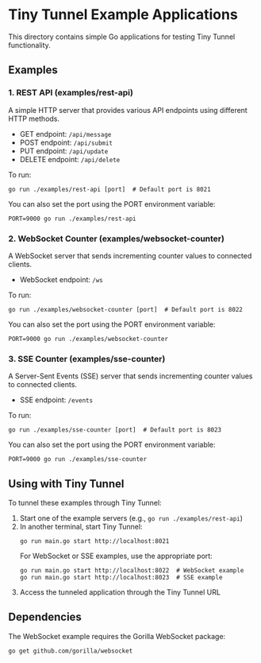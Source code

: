 # Tiny Tunnel Example Applications

This directory contains simple Go applications for testing Tiny Tunnel functionality.

## Examples

### 1. REST API (examples/rest-api)

A simple HTTP server that provides various API endpoints using different HTTP methods.

- GET endpoint: `/api/message`
- POST endpoint: `/api/submit`
- PUT endpoint: `/api/update`
- DELETE endpoint: `/api/delete`

To run:
```
go run ./examples/rest-api [port]  # Default port is 8021
```

You can also set the port using the PORT environment variable:
```
PORT=9000 go run ./examples/rest-api
```

### 2. WebSocket Counter (examples/websocket-counter)

A WebSocket server that sends incrementing counter values to connected clients.

- WebSocket endpoint: `/ws`

To run:
```
go run ./examples/websocket-counter [port]  # Default port is 8022
```

You can also set the port using the PORT environment variable:
```
PORT=9000 go run ./examples/websocket-counter
```

### 3. SSE Counter (examples/sse-counter)

A Server-Sent Events (SSE) server that sends incrementing counter values to connected clients.

- SSE endpoint: `/events`

To run:
```
go run ./examples/sse-counter [port]  # Default port is 8023
```

You can also set the port using the PORT environment variable:
```
PORT=9000 go run ./examples/sse-counter
```

## Using with Tiny Tunnel

To tunnel these examples through Tiny Tunnel:

1. Start one of the example servers (e.g., `go run ./examples/rest-api`)
2. In another terminal, start Tiny Tunnel:
   ```
   go run main.go start http://localhost:8021
   ```
   For WebSocket or SSE examples, use the appropriate port:
   ```
   go run main.go start http://localhost:8022  # WebSocket example
   go run main.go start http://localhost:8023  # SSE example
   ```
3. Access the tunneled application through the Tiny Tunnel URL

## Dependencies

The WebSocket example requires the Gorilla WebSocket package:

```
go get github.com/gorilla/websocket
```